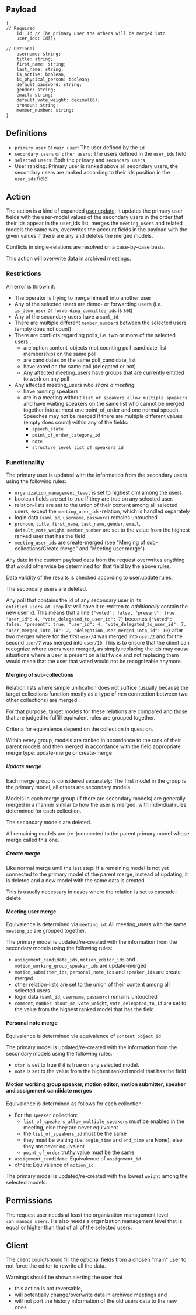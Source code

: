## Payload
```
{
// Required
    id: Id // The primary user the others will be merged into
    user_ids: Id[];

// Optional
    username: string;
    title: string;
    first_name: string;
    last_name: string;
    is_active: boolean;
    is_physical_person: boolean;
    default_password: string;
    gender: string;
    email: string;
    default_vote_weight: decimal(6);
    pronoun: string;
    member_number: string;
}
```

## Definitions
- `primary user` or `main user`: The user defined by the `id`
- `secondary users` or `other users`: The users defined in the `user_ids` field
- `selected users`: Both the `primary` and `secondary users`
- User ranking: Primary user is ranked above all secondary users, the secondary users are ranked according to their ids position in the `user_ids` field

## Action
The action is a kind of expanded [user.update](user.update.md): It updates the primary user fields with the user-model values of the secondary users in the order that their ids appear in the user_ids list, merges the `meeting_users` and related models the same way, overwrites the account fields in the payload with the given values if there are any and deletes the merged models.

Conflicts in single-relations are resolved on a case-by-case basis.

This action will overwrite data in archived meetings.

### Restrictions
An error is thrown if:
- The operator is trying to merge himself into another user
- Any of the selected users are demo- or forwarding users (i.e. `is_demo_user` or `forwarding_committee_ids` is set)
- Any of the secondary users have a `saml_id`
- There are multiple different `member_number`s between the selected users (empty does not count)
- There are conflicts regarding polls, i.e. two or more of the selected users...
    - are option content_objects (not counting poll_candidate_list membership) on the same poll
    - are candidates on the same poll_candidate_list
    - have voted on the same poll (delegated or not)
    - Any affected meeting_users have groups that are currently entitled to work on any poll
- Any affected meeting_users _who share a meeting_:
    - have running speakers
    - are in a meeting without `list_of_speakers_allow_multiple_speakers` and have waiting speakers on the same list who cannot be merged together into at most one point_of_order and one normal speech. Speeches may not be merged if there are multiple different values (empty does count) within any of the fields:
        - `speech_state`
        - `point_of_order_category_id`
        - `note`
        - `structure_level_list_of_speakers_id`

### Functionality
The primary user is updated with the information from the secondary users using the following rules:
- `organization_management_level` is set to highest oml among the users.
- boolean fields are set to true if they are true on any selected user.
- relation-lists are set to the union of their content among all selected users, except the `meeting_user_ids`-relation, which is handled separately
- login data (`saml_id`, `username`, `password`) remains untouched
- `pronoun`, `title`, `first_name`, `last_name`, `gender`, `email`, `default_vote_weight`, `member_number` are set to the value from the highest ranked user that has the field
- `meeting_user_ids` are create-merged (see "Merging of sub-collections/Create merge" and "Meeting user merge")

Any date in the custom payload data from the request overwrites anything that would otherwise be determined for that field by the above rules.

Data validity of the results is checked according to user.update rules.

The secondary users are deleted.

Any poll that contains the id of any secondary user in its `entitled_users_at_stop` list will have it re-written to _additionally_ contain the new user id.
This means that a line
`{"voted": false, "present": true, "user_id": 4, "vote_delegated_to_user_id": 7}`
becomes
`{"voted": false, "present": true, "user_id": 4, "vote_delegated_to_user_id": 7, "user_merged_into_id": 2, "delegation_user_merged_into_id": 10}`
after two merges where for the first `user/4` was merged into `user/2` and for the second `user/7` was merged into `user/10`.
This is to ensure that the client can recognize where users were merged, as simply replacing the ids may cause situations where a user is present on a list twice and not replacing them would mean that the user that voted would not be recognizable anymore.

#### Merging of sub-collections
Relation lists where simple unification does not suffice (usually because the target collections function mostly as a type of m:n connection between two other collections) are merged. 

For that purpose, target models for these relations are compared and those that are judged to fulfill equivalent roles are grouped together.

Criteria for equivalence depend on the collection in question.

Within every group, models are ranked in accordance to the rank of their parent models and then merged in accordance with the field appropriate merge type: update-merge or create-merge

##### Update merge
Each merge group is considered separately:
The first model in the group is the primary model, all others are secondary models.

Models in each merge group (if there are secondary models) are generally merged in a manner similar to how the user is merged, with individual rules determined for each collection.

The secondary models are deleted.

All remaining models are (re-)connected to the parent primary model whose merge called this one.

##### Create merge
Like normal merge until the last step:
If a remaining model is not yet connected to the primary model of the parent merge, instead of updating, it is deleted and a new model with the same data is created.

This is usually necessary in cases where the relation is set to cascade-delete

#### Meeting user merge
Equivalence is determined via `meeting_id`: All meeting_users with the same `meeting_id` are grouped together.

The primary model is updated/re-created with the information from the secondary models using the following rules:
- `assignment_candidate_ids`, `motion_editor_ids` and `motion_working_group_speaker_ids` are update-merged
- `motion_submitter_ids`, `personal_note_ids` and `speaker_ids` are create-merged
- other relation-lists are set to the union of their content among all selected users
- login data (`saml_id`, `username`, `password`) remains untouched
- `comment`, `number`, `about_me`, `vote_weight`, `vote_delegated_to_id` are set to the value from the highest ranked model that has the field

#### Personal note merge
Equivalence is determined via equivalence of `content_object_id`

The primary model is updated/re-created with the information from the secondary models using the following rules:
- `star` is set to true if it is true on any selected model.
- `note` is set to the value from the highest ranked model that has the field

#### Motion working group speaker, motion editor, motion submitter, speaker and assignment candidate merges
Equivalence is determined as follows for each collection:
- For the `speaker` collection:
    - `list_of_speakers_allow_multiple_speakers` must be enabled in the meeting, else they are never equivalent
    - the `list_of_speakers_id` must be the same
    - they must be waiting (i.e. `begin_time` and `end_time` are None), else they are never equivalent
    - `point_of_order` truthy value must be the same
- `assignment_candidate`: Equivalence of `assignment_id`
- others: Equivalence of `motion_id`

The primary model is updated/re-created with the lowest `weight` among the selected models.

## Permissions
The request user needs at least the organization management level `can_manage_users`.
He also needs a organization management level that is equal or higher than that of all of the selected users.

## Client

The client could/should fill the optional fields from a chosen "main" user to not force the editor to rewrite all the data.

Warnings should be shown alerting the user that 
- this action is not reversable,
- will potentially change/overwrite data in archived meetings and
- will not port the history information of the old users data to the new ones